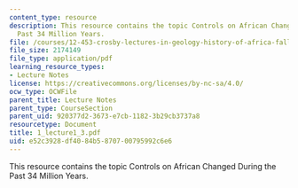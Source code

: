 ```yaml
---
content_type: resource
description: This resource contains the topic Controls on African Changed During the
  Past 34 Million Years.
file: /courses/12-453-crosby-lectures-in-geology-history-of-africa-fall-2005/e52c3928df4084b5870700795992c6e6_1_lecture1_3.pdf
file_size: 2174149
file_type: application/pdf
learning_resource_types:
- Lecture Notes
license: https://creativecommons.org/licenses/by-nc-sa/4.0/
ocw_type: OCWFile
parent_title: Lecture Notes
parent_type: CourseSection
parent_uid: 920377d2-3673-e7cb-1182-3b29cb3737a8
resourcetype: Document
title: 1_lecture1_3.pdf
uid: e52c3928-df40-84b5-8707-00795992c6e6
---
```

This resource contains the topic Controls on African Changed During the Past 34 Million Years.